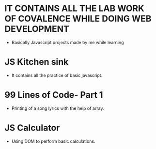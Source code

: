 # IT CONTAINS ALL THE LAB WORK OF COVALENCE WHILE DOING WEB DEVELOPMENT
* Basically Javascript projects made by me while learning

# JS Kitchen sink
* It contains all the practice of basic javascript. 

# 99  Lines of Code- Part 1
* Printing of a song lyrics with the help of array.

# JS Calculator
* Using DOM to perform basic calculations.
